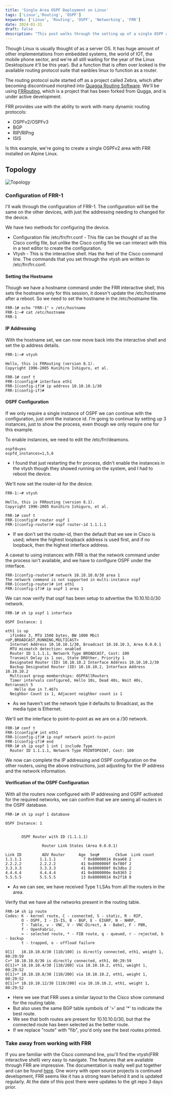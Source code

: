 ```yaml
---
title: 'Single Area OSPF Deployment on Linux'
tags: ['Linux','Routing', 'OSPF']
keywords: ['Linux', 'Routing', 'OSPF', 'Networking', 'FRR']
date: 2024-01-31
draft: false
description: "This post walks through the setting up of a single OSPF area on Linux"
---
```


Though Linux is usually thought of as a server OS. It has huge amount of other implementations from embedded systems, the world of IOT, the mobile phone sector, and we're all still waiting for the year of the Linux Desktop(sure it'll be this year). But a function that is often over looked is the available routing protocol suite that eanbles linux to function as a router.

The routing protocol suite started off as a project called Zebra, which after becoming discontinued morphed into [Quagga Routing Software](https://github.com/Quagga). We'll be using [FRRouting](https://frrouting.org/), which is a project that has been forked from Qugga, and is under active development.

FRR provides use with the ability to work with many dynamic routing protocols:
  - OSPFv2/OSPFv3
  - BGP
  - RIP/RIPng
  - ISIS
  
Is this example, we're going to create a single OSPFv2 area with FRR installed on Alpine Linux.


## Topology ##

![Topology](topology.png)

### Configuration of FRR-1 ###

I'll walk through the configuration of FRR-1. The configuration will be the same on the other devices, with just the addressing needing to changed for the device.

We have two methods for configuring the device. 
- Configuration file /etc/frr/frr.conf - This file can be thought of as the Cisco config file, but unlike the Cisco config file we can interact with this in a text editor to create the configuration.
- Vtysh - This is the interactive shell. Has the feel of the Cisco command line. The commands that you set through the vtysh are written to /etc/frr/frr.conf.


#### Setting the Hostname ####
Though we have a hostname command under the FRR interactive shell, this sets the hostname only for this session, it doesn't update the /etc/hostname after a reboot. So we need to set the hostname in the /etc/hostname file.

```
FRR-1# echo "FRR-1" > /etc/hostname
FRR-1:~# cat /etc/hostname 
FRR-1
```

#### IP Addressing ####
With the hostname set, we can now move back into the interactive shell and set the ip address details.
```
FRR-1:~# vtysh

Hello, this is FRRouting (version 8.1).
Copyright 1996-2005 Kunihiro Ishiguro, et al.

FRR-1# conf t
FRR-1(config)# interface eth1
FRR-1(config-if)# ip address 10.10.10.1/30
FRR-1(config-if)# 
```


#### OSPF Configuration ####
If we only require a single instance of OSPF we can continue with the configuration, just omit the instance id. I'm going to continue by setting up 3 instances, just to show the process, even though we only require one for this example. 

To enable instances, we need to edit the /etc/frr/deamons.
```
ospfd=yes
ospfd_instances=1,5,6
```
- I found that just restarting the frr process, didn't enable the instances in the vtysh though they showed running on the system, and I had to reboot the device.

We'll now set the router-id for the device.
```
FRR-1:~# vtysh 

Hello, this is FRRouting (version 8.1).
Copyright 1996-2005 Kunihiro Ishiguro, et al.

FRR-1# conf t
FRR-1(config)# router ospf 1
FRR-1(config-router)# ospf router-id 1.1.1.1
```
- If we don't set the router-id, then the default that we see in Cisco is used; where the highest loopback address is used first, and if no loopback, then the highest interface address.

A caveat to using instances with FRR is that the network command under the process isn't available, and we have to configure OSPF under the interface.
```
FRR-1(config-router)# network 10.10.10.0/30 area 1
The network command is not supported in multi-instance ospf
FRR-1(config-router)# int eth1
FRR-1(config-if)# ip ospf 1 area 1
```

We can now verify that ospf has been setup to advertise the 10.10.10.0/30 network.
```
FRR-1# sh ip ospf 1 interface

OSPF Instance: 1

eth1 is up
  ifindex 3, MTU 1500 bytes, BW 1000 Mbit <UP,BROADCAST,RUNNING,MULTICAST>
  Internet Address 10.10.10.1/30, Broadcast 10.10.10.3, Area 0.0.0.1
  MTU mismatch detection: enabled
  Router ID 1.1.1.1, Network Type BROADCAST, Cost: 100
  Transmit Delay is 1 sec, State DROther, Priority 1
  Designated Router (ID) 10.10.10.2 Interface Address 10.10.10.2/30
  Backup Designated Router (ID) 10.10.10.2, Interface Address 10.10.10.2
  Multicast group memberships: OSPFAllRouters
  Timer intervals configured, Hello 10s, Dead 40s, Wait 40s, Retransmit 5
    Hello due in 7.467s
  Neighbor Count is 1, Adjacent neighbor count is 1

```
- As we haven't set the network type it defaults to Broadcast, as the media type is Ethernet. 

We'll set the interface to point-to-point as we are on a /30 network.
```
FRR-1# conf t
FRR-1(config)# int eth1
FRR-1(config-if)# ip ospf network point-to-point 
FRR-1(config-if)# end
FRR-1# sh ip ospf 1 int | include Type
  Router ID 1.1.1.1, Network Type POINTOPOINT, Cost: 100

```

We now can complete the IP addressing and OSPF configuration on the other routers, using the above instructions, just adjusting for the IP address and the network information.

#### Verification of the OSPF Configuration ####

With all the routers now configured with IP addressing and OSPF activated for the required networks, we can confirm that we are seeing all routers in the OSPF database.
```
FRR-1# sh ip ospf 1 database 

OSPF Instance: 1


       OSPF Router with ID (1.1.1.1)

                Router Link States (Area 0.0.0.1)

Link ID         ADV Router      Age  Seq#       CkSum  Link count
1.1.1.1        1.1.1.1            7 0x80000014 0xaa68 2
2.2.2.2        2.2.2.2           41 0x8000000f 0xf80f 2
3.3.3.3        3.3.3.3           41 0x8000000f 0x3dba 2
4.4.4.4        4.4.4.4           41 0x8000000e 0x8365 2
5.5.5.5        5.5.5.5           13 0x80000014 0x2f18 8

```
- As we can see, we have received Type 1 LSAs from all the routers in the area.

Verify that we have all the networks present in the routing table.
```
FRR-1# sh ip route
Codes: K - kernel route, C - connected, S - static, R - RIP,
       O - OSPF, I - IS-IS, B - BGP, E - EIGRP, N - NHRP,
       T - Table, v - VNC, V - VNC-Direct, A - Babel, F - PBR,
       f - OpenFabric,
       > - selected route, * - FIB route, q - queued, r - rejected, b - backup
       t - trapped, o - offload failure

O[1]   10.10.10.0/30 [110/100] is directly connected, eth1, weight 1, 00:29:59
C>* 10.10.10.0/30 is directly connected, eth1, 00:29:59
O[1]>* 10.10.10.4/30 [110/200] via 10.10.10.2, eth1, weight 1, 00:29:52
O[1]>* 10.10.10.8/30 [110/200] via 10.10.10.2, eth1, weight 1, 00:29:52
O[1]>* 10.10.10.12/30 [110/200] via 10.10.10.2, eth1, weight 1, 00:29:52

```
- Here we see that FRR uses a similar layout to the Cisco show command for the routing table. 
- But also uses the same BGP table symbols of '>' and '*' to indicate the best route. 
- We see that both routes are present for 10.10.10.0/30, but that the connected route has been selected as the better route.
- If we replace "route" with "fib", you'd only see the best routes printed.

### Take away from working with FRR ###

If you are familiar with the Cisco command line, you'll find the vtysh(FRR interactive shell) very easy to navigate. The features that are available through FRR are impressive. The documentation is really well put together and can be found [here](https://docs.frrouting.org/en/latest/index.html). One worry with open source projects is continued development, FRR seems like it has a strong team behind it and is updated regularly. At the date of this post there were updates to the git repo 3 days prior.



